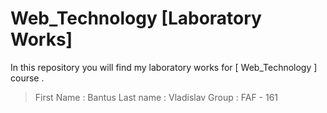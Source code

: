 # Web_Technology [Laboratory Works]
In this repository you will find my laboratory works for [ Web_Technology ] course .

> First Name : Bantus
> Last name : Vladislav
> Group : FAF - 161 

